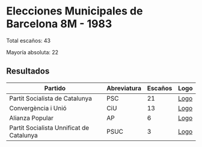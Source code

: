 # Elecciones Municipales de Barcelona 8M - 1983

Total escaños: 43

Mayoría absoluta: 22

## Resultados

| Partido | Abreviatura | Escaños | Logo |
| - | - | - | - |
| Partit Socialista de Catalunya | PSC | 21 | [Logo](https://github.com/playzzz/Pactos/blob/master/Logos/PSC.jpg?raw=true)
| Convergència i Unió | CiU | 13 | [Logo](https://github.com/playzzz/Pactos/blob/master/Logos/CIU.jpg?raw=true)
| Alianza Popular | AP | 6 | [Logo](https://github.com/playzzz/Pactos/blob/master/Logos/AP.jpg?raw=true)
| Partit Socialista Unnificat de Catalunya | PSUC | 3 | [Logo](https://github.com/playzzz/Pactos/blob/master/Logos/PSUC.jpg?raw=true)

